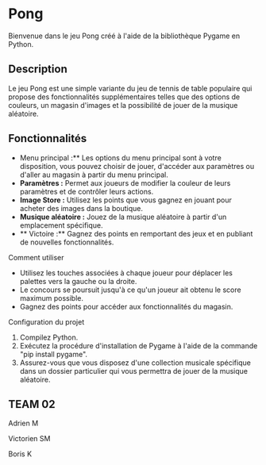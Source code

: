 # Pong

Bienvenue dans le jeu Pong créé à l'aide de la bibliothèque Pygame en Python.

## Description

Le jeu Pong est une simple variante du jeu de tennis de table populaire qui propose des fonctionnalités supplémentaires telles que des options de couleurs, un magasin d'images et la possibilité de jouer de la musique aléatoire.

## Fonctionnalités

- Menu principal :** Les options du menu principal sont à votre disposition, vous pouvez choisir de jouer, d'accéder aux paramètres ou d'aller au magasin à partir du menu principal.
- **Paramètres :** Permet aux joueurs de modifier la couleur de leurs paramètres et de contrôler leurs actions.
- **Image Store :** Utilisez les points que vous gagnez en jouant pour acheter des images dans la boutique.
- **Musique aléatoire :** Jouez de la musique aléatoire à partir d'un emplacement spécifique.
- ** Victoire :** Gagnez des points en remportant des jeux et en publiant de nouvelles fonctionnalités.

Comment utiliser

- Utilisez les touches associées à chaque joueur pour déplacer les palettes vers la gauche ou la droite.
- Le concours se poursuit jusqu'à ce qu'un joueur ait obtenu le score maximum possible.
- Gagnez des points pour accéder aux fonctionnalités du magasin.

Configuration du projet

1. Compilez Python.
2. Exécutez la procédure d'installation de Pygame à l'aide de la commande "pip install pygame".
3. Assurez-vous que vous disposez d'une collection musicale spécifique dans un dossier particulier qui vous permettra de jouer de la musique aléatoire.

## TEAM 02
Adrien M

Victorien SM

Boris K
